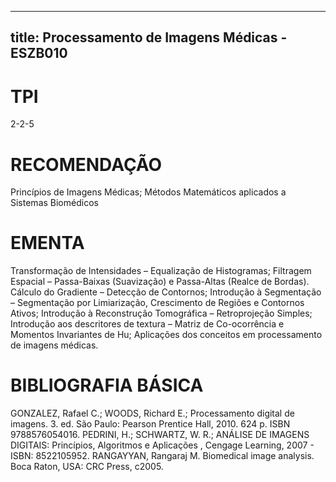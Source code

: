 
---
title: Processamento de Imagens Médicas - ESZB010 
---

# TPI

2-2-5

# RECOMENDAÇÃO

Princípios de Imagens Médicas; Métodos Matemáticos aplicados a Sistemas Biomédicos

# EMENTA

Transformação de Intensidades – Equalização de Histogramas; Filtragem Espacial – Passa-Baixas (Suavização) e Passa-Altas (Realce de Bordas). Cálculo do Gradiente – Detecção de Contornos; Introdução à Segmentação – Segmentação por Limiarização, Crescimento de Regiões e Contornos Ativos; Introdução à Reconstrução Tomográfica – Retroprojeção Simples; Introdução aos descritores de textura – Matriz de Co-ocorrência e Momentos Invariantes de Hu; Aplicações dos conceitos em processamento de imagens médicas.

# BIBLIOGRAFIA BÁSICA

GONZALEZ, Rafael C.; WOODS, Richard E.; Processamento digital de imagens. 3. ed. São Paulo: Pearson Prentice Hall, 2010. 624 p. ISBN 9788576054016. 
PEDRINI, H.; SCHWARTZ, W. R.; ANÁLISE DE IMAGENS DIGITAIS: Princípios, Algoritmos e Aplicações , Cengage Learning, 2007 - ISBN: 8522105952. 
RANGAYYAN, Rangaraj M. Biomedical image analysis. Boca Raton, USA: CRC Press, c2005.
        